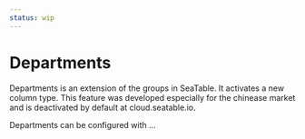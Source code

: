 ```yaml
---
status: wip
---
```


# Departments

Departments is an extension of the groups in SeaTable. It activates a new column type.
This feature was developed especially for the chinease market and is deactivated by default at cloud.seatable.io.

Departments can be configured with ...
